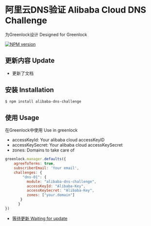 # 阿里云DNS验证 Alibaba Cloud DNS Challenge
为Greenlock设计
Designed for Greenlock

[![NPM version][npm-image]][npm-url]

[npm-image]: https://img.shields.io/npm/v/alibaba-dns-challenge.svg?style=flat-square
[npm-url]: https://npmjs.org/package/alibaba-dns-challenge

## 更新内容 Update
  * 更新了文档

## 安装 Installation
```bash
$ npm install alibaba-dns-challenge
```


## 使用 Usage

  在Greenlock中使用 Use in greenlock
  * accessKeyId: Your alibaba cloud accessKeyID
  * accessKeySecret: Your alibaba cloud accessKeySecret 
  * zones: Domains to take care of
```js
greenlock.manager.defaults({
    agreeToTerms: true,
    subscriberEmail: 'Your email',
    challenges: {
        "dns-01": {
          module: "alibaba-dns-challenge",
          accessKeyId: "Alibaba-Key",
          accessKeySecret: "Alibaba-Key",
          zones: ["your.domain"]
       }
      }
})
```
- [等待更新 Waiting for update](https://unics.top)